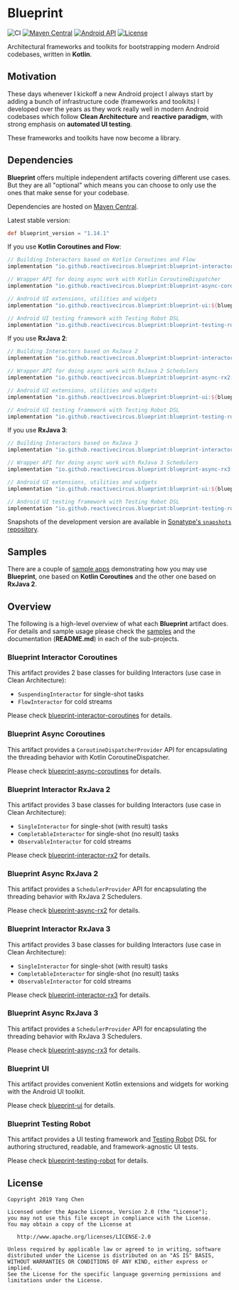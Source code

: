 # Blueprint

![CI](https://github.com/ReactiveCircus/blueprint/workflows/Build/badge.svg)
[![Maven Central](https://maven-badges.herokuapp.com/maven-central/io.github.reactivecircus.blueprint/blueprint-ui/badge.svg)](https://search.maven.org/search?q=g:io.github.reactivecircus.blueprint)
[![Android API](https://img.shields.io/badge/API-21%2B-blue.svg?label=API&maxAge=300)](https://www.android.com/history/)
[![License](https://img.shields.io/badge/License-Apache%202.0-blue.svg)](https://opensource.org/licenses/Apache-2.0)

Architectural frameworks and toolkits for bootstrapping modern Android codebases, written in **Kotlin**.

## Motivation

These days whenever I kickoff a new Android project I always start by adding a bunch of infrastructure code (frameworks and toolkits) I developed over the years as they work really well in modern Android codebases which follow **Clean Architecture** and **reactive paradigm**, with strong emphasis on **automated UI testing**.

These frameworks and toolkits have now become a library.

## Dependencies

**Blueprint** offers multiple independent artifacts covering different use cases. But they are all "optional" which means you can choose to only use the ones that make sense for your codebase.

Dependencies are hosted on [Maven Central][maven-central].

Latest stable version:

```groovy
def blueprint_version = "1.14.1"
```

If you use **Kotlin Coroutines and Flow**:

```groovy
// Building Interactors based on Kotlin Coroutines and Flow
implementation "io.github.reactivecircus.blueprint:blueprint-interactor-coroutines:${blueprint_version}"

// Wrapper API for doing async work with Kotlin CoroutineDispatcher
implementation "io.github.reactivecircus.blueprint:blueprint-async-coroutines:${blueprint_version}"

// Android UI extensions, utilities and widgets
implementation "io.github.reactivecircus.blueprint:blueprint-ui:${blueprint_version}"

// Android UI testing framework with Testing Robot DSL
implementation "io.github.reactivecircus.blueprint:blueprint-testing-robot:${blueprint_version}"
```

If you use **RxJava 2**:

```groovy
// Building Interactors based on RxJava 2
implementation "io.github.reactivecircus.blueprint:blueprint-interactor-rx2:${blueprint_version}"

// Wrapper API for doing async work with RxJava 2 Schedulers
implementation "io.github.reactivecircus.blueprint:blueprint-async-rx2:${blueprint_version}"

// Android UI extensions, utilities and widgets
implementation "io.github.reactivecircus.blueprint:blueprint-ui:${blueprint_version}"

// Android UI testing framework with Testing Robot DSL
implementation "io.github.reactivecircus.blueprint:blueprint-testing-robot:${blueprint_version}"
```

If you use **RxJava 3**:

```groovy
// Building Interactors based on RxJava 3
implementation "io.github.reactivecircus.blueprint:blueprint-interactor-rx3:${blueprint_version}"

// Wrapper API for doing async work with RxJava 3 Schedulers
implementation "io.github.reactivecircus.blueprint:blueprint-async-rx3:${blueprint_version}"

// Android UI extensions, utilities and widgets
implementation "io.github.reactivecircus.blueprint:blueprint-ui:${blueprint_version}"

// Android UI testing framework with Testing Robot DSL
implementation "io.github.reactivecircus.blueprint:blueprint-testing-robot:${blueprint_version}"
```

Snapshots of the development version are available in [Sonatype's `snapshots` repository][snap].

## Samples

There are a couple of [sample apps][samples] demonstrating how you may use **Blueprint**, one based on **Kotlin Coroutines** and the other one based on **RxJava 2**.

## Overview

The following is a high-level overview of what each **Blueprint** artifact does. For details and sample usage please check the [samples][samples] and the documentation (**README.md**) in each of the sub-projects.

### Blueprint Interactor Coroutines

This artifact provides 2 base classes for building Interactors (use case in Clean Architecture):

* `SuspendingInteractor` for single-shot tasks
* `FlowInteractor` for cold streams 

Please check [blueprint-interactor-coroutines][interactor-coroutines] for details.

### Blueprint Async Coroutines

This artifact provides a `CoroutineDispatcherProvider` API for encapsulating the threading behavior with Kotlin CoroutineDispatcher.

Please check [blueprint-async-coroutines][async-coroutines] for details.

### Blueprint Interactor RxJava 2

This artifact provides 3 base classes for building Interactors (use case in Clean Architecture):

* `SingleInteractor` for single-shot (with result) tasks
* `CompletableInteractor` for single-shot (no result) tasks
* `ObservableInteractor` for cold streams

Please check [blueprint-interactor-rx2][interactor-rx2] for details.

### Blueprint Async RxJava 2

This artifact provides a `SchedulerProvider` API for encapsulating the threading behavior with RxJava 2 Schedulers.

Please check [blueprint-async-rx2][async-rx2] for details.

### Blueprint Interactor RxJava 3

This artifact provides 3 base classes for building Interactors (use case in Clean Architecture):

* `SingleInteractor` for single-shot (with result) tasks
* `CompletableInteractor` for single-shot (no result) tasks
* `ObservableInteractor` for cold streams

Please check [blueprint-interactor-rx3][interactor-rx3] for details.

### Blueprint Async RxJava 3

This artifact provides a `SchedulerProvider` API for encapsulating the threading behavior with RxJava 3 Schedulers.

Please check [blueprint-async-rx3][async-rx3] for details.

### Blueprint UI

This artifact provides convenient Kotlin extensions and widgets for working with the Android UI toolkit.

Please check [blueprint-ui][ui] for details.

### Blueprint Testing Robot

This artifact provides a UI testing framework and [Testing Robot][testing-robot-article] DSL for authoring structured, readable, and framework-agnostic UI tests.

Please check [blueprint-testing-robot][testing-robot] for details.

## License

```
Copyright 2019 Yang Chen

Licensed under the Apache License, Version 2.0 (the "License");
you may not use this file except in compliance with the License.
You may obtain a copy of the License at

   http://www.apache.org/licenses/LICENSE-2.0

Unless required by applicable law or agreed to in writing, software
distributed under the License is distributed on an "AS IS" BASIS,
WITHOUT WARRANTIES OR CONDITIONS OF ANY KIND, either express or implied.
See the License for the specific language governing permissions and
limitations under the License.
```

[maven-central]: https://search.maven.org/search?q=g:io.github.reactivecircus.blueprint
[snap]: https://oss.sonatype.org/content/repositories/snapshots/
[samples]: samples/
[interactor-coroutines]: blueprint-interactor-coroutines/
[async-coroutines]: blueprint-async-coroutines/
[interactor-rx2]: blueprint-interactor-rx2/
[async-rx2]: blueprint-async-rx2/
[interactor-rx3]: blueprint-interactor-rx3/
[async-rx3]: blueprint-async-rx3/
[ui]: blueprint-ui/
[testing-robot]: blueprint-testing-robot/
[testing-robot-article]: https://academy.realm.io/posts/kau-jake-wharton-testing-robots/
